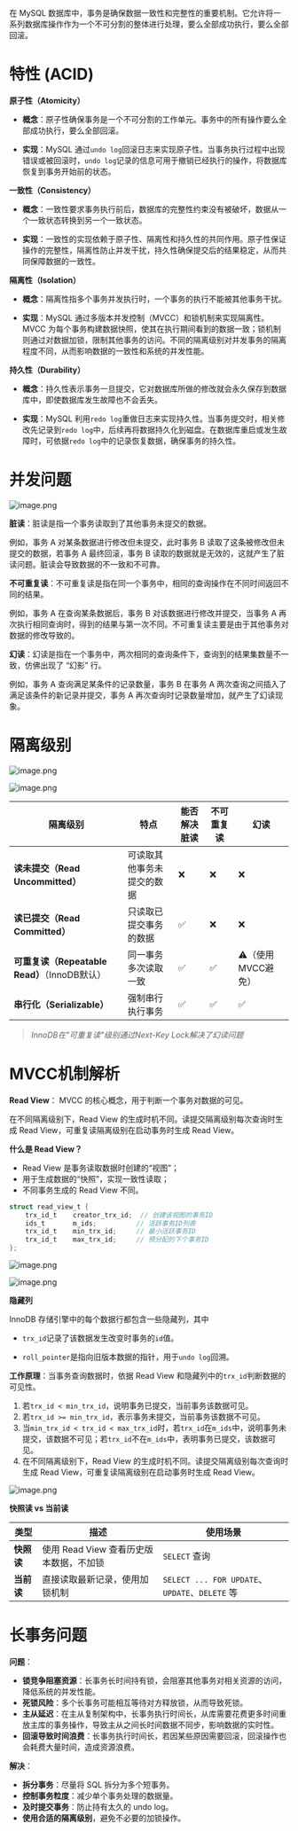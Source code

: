 在 MySQL 数据库中，事务是确保数据一致性和完整性的重要机制。它允许将一系列数据库操作作为一个不可分割的整体进行处理，要么全部成功执行，要么全部回滚。

# 特性 (ACID)

**原子性（Atomicity）**

- **概念**：原子性确保事务是一个不可分割的工作单元。事务中的所有操作要么全部成功执行，要么全部回滚。

- **实现**：MySQL 通过`undo log`回滚日志来实现原子性。当事务执行过程中出现错误或被回滚时，`undo log`记录的信息可用于撤销已经执行的操作，将数据库恢复到事务开始前的状态。

**一致性（Consistency）**

- **概念**：一致性要求事务执行前后，数据库的完整性约束没有被破坏，数据从一个一致状态转换到另一个一致状态。

- **实现**：一致性的实现依赖于原子性、隔离性和持久性的共同作用。原子性保证操作的完整性，隔离性防止并发干扰，持久性确保提交后的结果稳定，从而共同保障数据的一致性。

**隔离性（Isolation）**

- **概念**：隔离性指多个事务并发执行时，一个事务的执行不能被其他事务干扰。

- **实现**：MySQL 通过多版本并发控制（MVCC）和锁机制来实现隔离性。MVCC 为每个事务构建数据快照，使其在执行期间看到的数据一致；锁机制则通过对数据加锁，限制其他事务的访问。不同的隔离级别对并发事务的隔离程度不同，从而影响数据的一致性和系统的并发性能。

**持久性（Durability）**

- **概念**：持久性表示事务一旦提交，它对数据库所做的修改就会永久保存到数据库中，即使数据库发生故障也不会丢失。

- **实现**：MySQL 利用`redo log`重做日志来实现持久性。当事务提交时，相关修改先记录到`redo log`中，后续再将数据持久化到磁盘。在数据库重启或发生故障时，可依据`redo log`中的记录恢复数据，确保事务的持久性。

# 并发问题

![image.png](https://s2.loli.net/2025/04/08/b13IE6gWMdpGNiy.png)

**脏读**：脏读是指一个事务读取到了其他事务未提交的数据。

例如，事务 A 对某条数据进行修改但未提交，此时事务 B 读取了这条被修改但未提交的数据，若事务 A 最终回滚，事务 B 读取的数据就是无效的，这就产生了脏读问题。脏读会导致数据的不一致和不可靠。

**不可重复读**：不可重复读是指在同一个事务中，相同的查询操作在不同时间返回不同的结果。

例如，事务 A 在查询某条数据后，事务 B 对该数据进行修改并提交，当事务 A 再次执行相同查询时，得到的结果与第一次不同。不可重复读主要是由于其他事务对数据的修改导致的。

**幻读**：幻读是指在一个事务中，两次相同的查询条件下，查询到的结果集数量不一致，仿佛出现了 “幻影” 行。

例如，事务 A 查询满足某条件的记录数量，事务 B 在事务 A 两次查询之间插入了满足该条件的新记录并提交，事务 A 再次查询时记录数量增加，就产生了幻读现象。

# 隔离级别

![image.png](https://s2.loli.net/2025/04/08/dubWh1TLFnzDlcy.png)

![image.png](https://s2.loli.net/2025/04/08/NVm5FJLpaKY2cRi.png)

| 隔离级别                                      | 特点                       | 能否解决脏读 | 不可重复读 | 幻读              |
| --------------------------------------------- | -------------------------- | ------------ | ---------- | ----------------- |
| **读未提交（Read Uncommitted）**              | 可读取其他事务未提交的数据 | ❌            | ❌          | ❌                 |
| **读已提交（Read Committed）**                | 只读取已提交事务的数据     | ✅            | ❌          | ❌                 |
| **可重复读（Repeatable Read）**（InnoDB默认） | 同一事务多次读取一致       | ✅            | ✅          | ⚠️（使用MVCC避免） |
| **串行化（Serializable）**                    | 强制串行执行事务           | ✅            | ✅          | ✅                 |

> *InnoDB在"可重复读"级别通过Next-Key Lock解决了幻读问题*

# MVCC机制解析

**Read View**：  MVCC 的核心概念，用于判断一个事务对数据的可见。

在不同隔离级别下，Read View 的生成时机不同。读提交隔离级别每次查询时生成 Read View，可重复读隔离级别在启动事务时生成 Read View。

**什么是 Read View？**

- Read View 是事务读取数据时创建的“视图”；
- 用于生成数据的“快照”，实现一致性读取；
- 不同事务生成的 Read View 不同。

```c
struct read_view_t {
    trx_id_t    creator_trx_id;  // 创建该视图的事务ID
    ids_t       m_ids;          // 活跃事务ID列表
    trx_id_t    min_trx_id;     // 最小活跃事务ID
    trx_id_t    max_trx_id;     // 预分配的下个事务ID
};
```

![image.png](https://s2.loli.net/2025/04/09/VGwT8cI9iq34dFO.png)

![image.png](https://s2.loli.net/2025/04/09/9Dnm2JR4Y8g1KUZ.png)

**隐藏列**

InnoDB 存储引擎中的每个数据行都包含一些隐藏列，其中

- `trx_id`记录了该数据发生改变时事务的`id`值。

- `roll_pointer`是指向旧版本数据的指针，用于`undo log`回溯。

**工作原理**：当事务查询数据时，依据 Read View 和隐藏列中的`trx_id`判断数据的可见性。

1. 若`trx_id < min_trx_id`，说明事务已提交，当前事务该数据可见。
2. 若`trx_id >= min_trx_id`，表示事务未提交，当前事务该数据不可见。
3. 当`min_trx_id < trx_id < max_trx_id`时，若`trx_id`在`m_ids`中，说明事务未提交，该数据不可见；若`trx_id`不在`m_ids`中，表明事务已提交，该数据可见。
4. 在不同隔离级别下，Read View 的生成时机不同。读提交隔离级别每次查询时生成 Read View，可重复读隔离级别在启动事务时生成 Read View。

![image.png](https://s2.loli.net/2025/04/09/WD18G3SHTudJQMy.png)

**快照读 vs 当前读**

| 类型       | 描述                                    | 使用场景                                       |
| ---------- | --------------------------------------- | ---------------------------------------------- |
| **快照读** | 使用 Read View 查看历史版本数据，不加锁 | `SELECT` 查询                                  |
| **当前读** | 直接读取最新记录，使用加锁机制          | `SELECT ... FOR UPDATE`、`UPDATE`、`DELETE` 等 |

# 长事务问题

**问题**：

- **锁竞争阻塞资源**：长事务长时间持有锁，会阻塞其他事务对相关资源的访问，降低系统的并发性能。
- **死锁风险**：多个长事务可能相互等待对方释放锁，从而导致死锁。
- **主从延迟**：在主从复制架构中，长事务执行时间长，从库需要花费更多时间重放主库的事务操作，导致主从之间长时间数据不同步，影响数据的实时性。
- **回滚导致时间浪费**：长事务执行时间长，若因某些原因需要回滚，回滚操作也会耗费大量时间，造成资源浪费。

**解决**：

- **拆分事务**：尽量将 SQL 拆分为多个短事务。
- **控制事务粒度**：减少单个事务处理的数据量。
- **及时提交事务**：防止持有太久的 undo log。
- **使用合适的隔离级别**，避免不必要的加锁操作。